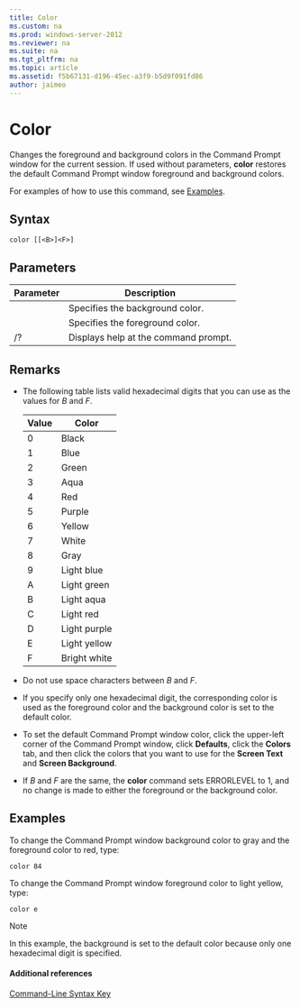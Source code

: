 ```yaml
---
title: Color
ms.custom: na
ms.prod: windows-server-2012
ms.reviewer: na
ms.suite: na
ms.tgt_pltfrm: na
ms.topic: article
ms.assetid: f5b67131-d196-45ec-a3f9-b5d9f091fd86
author: jaimeo
---
```

# Color
Changes the foreground and background colors in the Command Prompt window for the current session. If used without parameters, **color** restores the default Command Prompt window foreground and background colors.  
  
For examples of how to use this command, see [Examples](#BKMK_examples).  
  
## Syntax  
  
```  
color [[<B>]<F>]  
```  
  
## Parameters  
  
|Parameter|Description|  
|-------------|---------------|  
|<B>|Specifies the background color.|  
|<F>|Specifies the foreground color.|  
|\/?|Displays help at the command prompt.|  
  
## Remarks  
  
-   The following table lists valid hexadecimal digits that you can use as the values for *B* and *F*.  
  
    |Value|Color|  
    |---------|---------|  
    |0|Black|  
    |1|Blue|  
    |2|Green|  
    |3|Aqua|  
    |4|Red|  
    |5|Purple|  
    |6|Yellow|  
    |7|White|  
    |8|Gray|  
    |9|Light blue|  
    |A|Light green|  
    |B|Light aqua|  
    |C|Light red|  
    |D|Light purple|  
    |E|Light yellow|  
    |F|Bright white|  
  
-   Do not use space characters between *B* and *F*.  
  
-   If you specify only one hexadecimal digit, the corresponding color is used as the foreground color and the background color is set to the default color.  
  
-   To set the default Command Prompt window color, click the upper\-left corner of the Command Prompt window, click **Defaults**, click the **Colors** tab, and then click the colors that you want to use for the **Screen Text** and **Screen Background**.  
  
-   If *B* and *F* are the same, the **color** command sets ERRORLEVEL to 1, and no change is made to either the foreground or the background color.  
  
## <a name="BKMK_examples"></a>Examples  
To change the Command Prompt window background color to gray and the foreground color to red, type:  
  
```  
color 84  
```  
  
To change the Command Prompt window foreground color to light yellow, type:  
  
```  
color e  
```  
  
> [!NOTE]  
> In this example, the background is set to the default color because only one hexadecimal digit is specified.  
  
#### Additional references  
[Command-Line Syntax Key](../Topic/Command-Line-Syntax-Key.md)  
  
